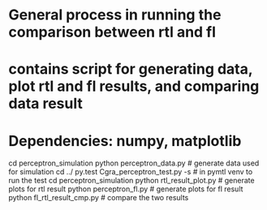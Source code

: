 # General process in running the comparison between rtl and fl
# contains script for generating data, plot rtl and fl results, and comparing data result
# Dependencies: numpy, matplotlib

cd perceptron_simulation
python perceptron_data.py          # generate data used for simulation
cd ../
py.test Cgra_perceptron_test.py -s # in pymtl venv to run the test
cd perceptron_simulation
python rtl_result_plot.py          # generate plots for rtl result
python perceptron_fl.py            # generate plots for fl result
python fl_rtl_result_cmp.py        # compare the two results

